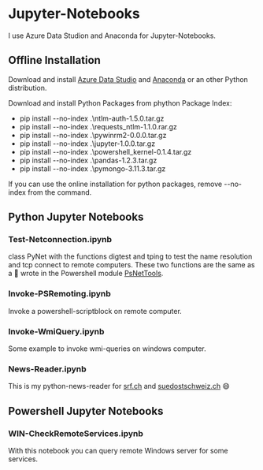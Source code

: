 # Jupyter-Notebooks

I use Azure Data Studion and Anaconda for Jupyter-Notebooks.

## Offline Installation

Download and install [Azure Data Studio](https://docs.microsoft.com/en-us/sql/azure-data-studio/download-azure-data-studio?view=sql-server-ver15) and [Anaconda](https://docs.anaconda.com/anaconda/install/) or an other Python distribution.

Download and install Python Packages from phython Package Index:

- pip install --no-index .\ntlm-auth-1.5.0.tar.gz
- pip install --no-index .\requests_ntlm-1.1.0.rar.gz
- pip install --no-index .\pywinrm2-0.0.0.tar.gz
- pip install --no-index .\jupyter-1.0.0.tar.gz
- pip install --no-index .\powershell_kernel-0.1.4.tar.gz
- pip install --no-index .\pandas-1.2.3.tar.gz
- pip install --no-index .\pymongo-3.11.3.tar.gz

If you can use the online installation for python packages, remove --no-index from the command.

## Python Jupyter Notebooks

### Test-Netconnection.ipynb

class PyNet with the functions digtest and tping to test the name resolution and tcp connect to remote computers. These two functions are the same as a :bearded_person: wrote in the Powershell module [PsNetTools](https://github.com/tinuwalther/PsNetTools).

### Invoke-PSRemoting.ipynb

Invoke a powershell-scriptblock on remote computer.

### Invoke-WmiQuery.ipynb

Some example to invoke wmi-queries on windows computer.

### News-Reader.ipynb

This is my python-news-reader for [srf.ch](https://www.srf.ch/news/neuste-beitraege) and [suedostschweiz.ch](https://www.suedostschweiz.ch) :smile: 

## Powershell Jupyter Notebooks

### WIN-CheckRemoteServices.ipynb

With this notebook you can query remote Windows server for some services.
